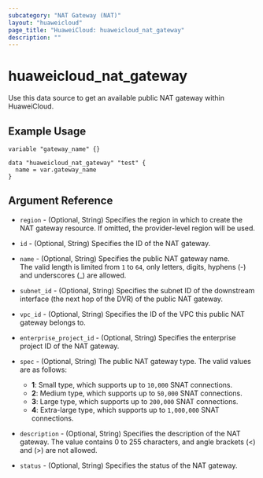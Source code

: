```yaml
---
subcategory: "NAT Gateway (NAT)"
layout: "huaweicloud"
page_title: "HuaweiCloud: huaweicloud_nat_gateway"
description: ""
---
```


# huaweicloud_nat_gateway

Use this data source to get an available public NAT gateway within HuaweiCloud.

## Example Usage

```hcl
variable "gateway_name" {}

data "huaweicloud_nat_gateway" "test" {
  name = var.gateway_name
}
```

## Argument Reference

* `region` - (Optional, String) Specifies the region in which to create the NAT gateway resource. If omitted, the
  provider-level region will be used.

* `id` - (Optional, String) Specifies the ID of the NAT gateway.

* `name` - (Optional, String) Specifies the public NAT gateway name.  
  The valid length is limited from `1` to `64`, only letters, digits, hyphens (-) and underscores (_) are allowed.

* `subnet_id` - (Optional, String) Specifies the subnet ID of the downstream interface (the next hop of the DVR) of the
  public NAT gateway.

* `vpc_id` - (Optional, String) Specifies the ID of the VPC this public NAT gateway belongs to.

* `enterprise_project_id` - (Optional, String) Specifies the enterprise project ID of the NAT gateway.

* `spec` - (Optional, String) The public NAT gateway type. The valid values are as follows:
  + **1**: Small type, which supports up to `10,000` SNAT connections.
  + **2**: Medium type, which supports up to `50,000` SNAT connections.
  + **3**: Large type, which supports up to `200,000` SNAT connections.
  + **4**: Extra-large type, which supports up to `1,000,000` SNAT connections.

* `description` - (Optional, String) Specifies the description of the NAT gateway. The value contains 0 to 255
  characters, and angle brackets (<)
  and (>) are not allowed.

* `status` - (Optional, String) Specifies the status of the NAT gateway.
